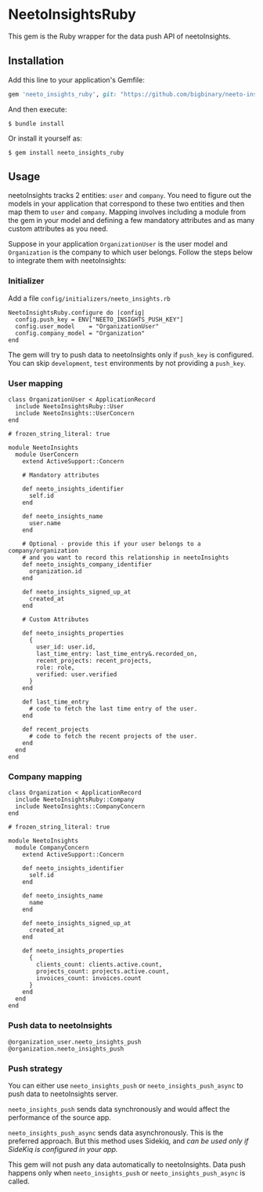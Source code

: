 # NeetoInsightsRuby

This gem is the Ruby wrapper for the data push API of neetoInsights.

## Installation

Add this line to your application's Gemfile:

```ruby
gem 'neeto_insights_ruby', git: "https://github.com/bigbinary/neeto-insights-ruby"
```

And then execute:

    $ bundle install

Or install it yourself as:

    $ gem install neeto_insights_ruby

## Usage

neetoInsights tracks 2 entities: `user` and `company`. You need to figure out the models in your application that correspond to these two entities and then map them to `user` and `company`. Mapping involves including a module from the gem in your model and defining a few mandatory attributes and as many custom attributes as you need.

Suppose in your application `OrganizationUser` is the user model and `Organization` is the company to which user belongs. Follow the steps below to integrate them with neetoInsights:

### Initializer

Add a file `config/initializers/neeto_insights.rb`

```
NeetoInsightsRuby.configure do |config|
  config.push_key = ENV["NEETO_INSIGHTS_PUSH_KEY"]
  config.user_model    = "OrganizationUser"
  config.company_model = "Organization"
end
```

The gem will try to push data to neetoInsights only if `push_key` is configured. You can skip `development`, `test` environments by not providing a `push_key`.

### User mapping

```
class OrganizationUser < ApplicationRecord
  include NeetoInsightsRuby::User
  include NeetoInsights::UserConcern
end

# frozen_string_literal: true

module NeetoInsights
  module UserConcern
    extend ActiveSupport::Concern

    # Mandatory attributes
    
    def neeto_insights_identifier
      self.id
    end

    def neeto_insights_name
      user.name
    end

    # Optional - provide this if your user belongs to a company/organization 
    # and you want to record this relationship in neetoInsights
    def neeto_insights_company_identifier
      organization.id
    end

    def neeto_insights_signed_up_at
      created_at
    end

    # Custom Attributes
    
    def neeto_insights_properties
      {
        user_id: user.id,
        last_time_entry: last_time_entry&.recorded_on,
        recent_projects: recent_projects,
        role: role,
        verified: user.verified
      }
    end

    def last_time_entry
      # code to fetch the last time entry of the user.
    end

    def recent_projects
      # code to fetch the recent projects of the user.
    end
  end
end
```

### Company mapping

```
class Organization < ApplicationRecord
  include NeetoInsightsRuby::Company
  include NeetoInsights::CompanyConcern
end

# frozen_string_literal: true

module NeetoInsights
  module CompanyConcern
    extend ActiveSupport::Concern
    
    def neeto_insights_identifier
      self.id
    end

    def neeto_insights_name
      name
    end

    def neeto_insights_signed_up_at
      created_at
    end

    def neeto_insights_properties
      {
        clients_count: clients.active.count,
        projects_count: projects.active.count,
        invoices_count: invoices.count
      }
    end
  end
end
```

### Push data to neetoInsights

```
@organization_user.neeto_insights_push
@organization.neeto_insights_push
```

### Push strategy

You can either use `neeto_insights_push` or `neeto_insights_push_async` to push data to neetoInsights server. 

`neeto_insights_push` sends data synchronously and would affect the performance of the source app.

`neeto_insights_push_async` sends data asynchronously. This is the preferred approach. But this method uses Sidekiq, and *can be used only if SideKiq is configured in your app.*

This gem will not push any data automatically to neetoInsights. Data push happens only when `neeto_insights_push` or `neeto_insights_push_async` is called.
